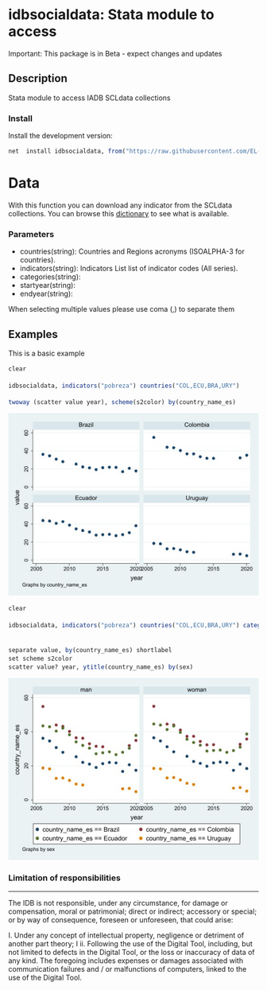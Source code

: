 ﻿# idbsocialdata: Stata module to access 
Important: This package is in Beta - expect changes and updates

## Description

Stata module to access IADB SCLdata collections

### Install

Install the development version:


``` r
net  install idbsocialdata, from("https://raw.githubusercontent.com/EL-BID/idbsocialdata/main") replace
```

# Data

With this function you can download any indicator from the SCLdata collections. You can browse this [dictionary](https://github.com/EL-BID/idbsocialdataR/blob/main/data/scldata_dict.csv) to see what is available.


### Parameters
- countries(string): Countries and Regions acronyms (ISOALPHA-3 for countries). 
- indicators(string): Indicators List list of indicator codes (All series).
- categories(string):
- startyear(string):
- endyear(string):

When selecting multiple values please use coma (,) to separate them

## Examples

This is a basic example

``` r
clear

idbsocialdata, indicators("pobreza") countries("COL,ECU,BRA,URY")

twoway (scatter value year), scheme(s2color) by(country_name_es)
```

![e_g](src/img/plot_egA.jpg)


``` r
clear

idbsocialdata, indicators("pobreza") countries("COL,ECU,BRA,URY") categories("sex")


separate value, by(country_name_es) shortlabel
set scheme s2color
scatter value? year, ytitle(country_name_es) by(sex)

```

![e_g](src/img/plot_egB.jpg)


### Limitation of responsibilities
---
The IDB is not responsible, under any circumstance, for damage or compensation, moral or patrimonial; direct or indirect; accessory or special; or by way of consequence, foreseen or unforeseen, that could arise:

I. Under any concept of intellectual property, negligence or detriment of another part theory; I
ii. Following the use of the Digital Tool, including, but not limited to defects in the Digital Tool, or the loss or inaccuracy of data of any kind. The foregoing includes expenses or damages associated with communication failures and / or malfunctions of computers, linked to the use of the Digital Tool.